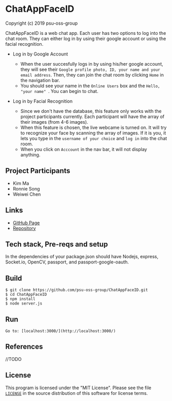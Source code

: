 # ChatAppFaceID
Copyright (c) 2019 psu-oss-group

ChatAppFaceID is a web chat app. Each user has two options to log into the chat room. They can either log in by using their google account or using the facial recognition. 

+ Log in by Google Account
    * When the user succesfully logs in by using his/her google account, they will see their ```Google profile photo, ID, your name and your email address```. Then, they can join the chat room by clicking ```Home``` in the navigation bar. 
    *  You should see your name in the ```Online Users``` box and the ```Hello, "your name" ```. You can begin to chat. 

+ Log in by Facial Recognition
    * Since we don't have the database, this feature only works with the project participants currently. Each participant will have the array of their images (from 4-6 images).
    * When this feature is chosen, the live webcame is turned on. It will try to recognize your face by scanning the array of images. If it is you, it lets you type in the ```username of your choice``` and ```log in``` into the chat room.
    * When you click on ```Acccount``` in the nav bar, it will not display anything.

## Project Participants
* Kim Ma
* Ronnie Song
* Weiwei Chen

## Links
* [GitHub Page](https://psu-oss-group.github.io/ChatAppFaceID/)
* [Repository](https://github.com/psu-oss-group)

## Tech stack, Pre-reqs and setup
In the dependencies of your package.json should have Nodejs, express, Socket.io, OpenCV, passport, and passport-google-oauth.

## Build
```shell
$ git clone https://github.com/psu-oss-group/ChatAppFaceID.git
$ cd ChatAppFaceID
$ npm install
$ node server.js
```
## Run

```Go to: [localhost:3000/](http://localhost:3000/)```

## References
//TODO

## License

This program is licensed under the "MIT License".  Please
see the file [`LICENSE`](https://github.com/psu-oss-group/ChatAppFaceID/blob/master/LICENSE) in the source distribution of this
software for license terms.
